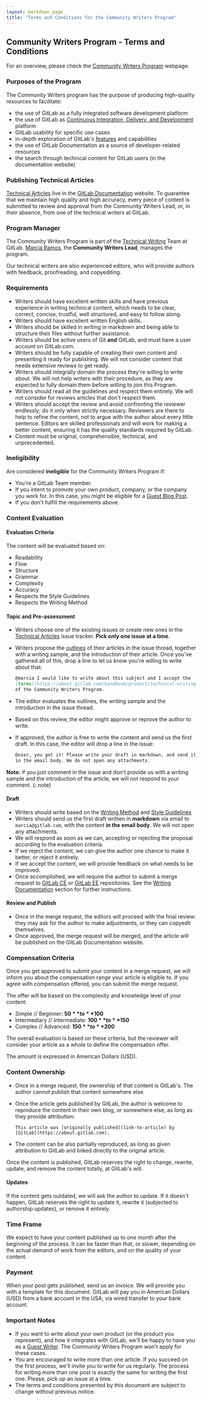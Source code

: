 ```yaml
---
layout: markdown_page
title: "Terms and Conditions for the Community Writers Program"
---
```


## Community Writers Program - Terms and Conditions

For an overview, please check the [Community Writers Program](../) webpage.

### Purposes of the Program

The Community Writers program has the purpose of producing high-quality resources to facilitate:

- the use of GitLab as a fully integrated software development platform
- the use of GitLab as [Continuous Integration, Delivery, and Development](/2016/08/05/continuous-integration-delivery-and-deployment-with-gitlab/) platform
- GitLab usability for specific use cases
- in-depth exploration of GitLab's [features](/features/) and capabilities
- the use of GitLab Documentation as a source of developer-related resources
- the search through technical content for GitLab users (in the documentation website)

### Publishing Technical Articles

[Technical Articles](https://docs.gitlab.com/ce/development/writing_documentation.html#technical-articles)
live in the [GitLab Documentation](https://docs.gitlab.com) website.
To guarantee that we maintain high quality and high accuracy, every piece of content
is submitted to review and approval from the Community Writers Lead, or, in their absence, from
one of the technical writers at GitLab.

### Program Manager

The Community Writers Program is part of the [Technical Writing](../../) Team at GitLab.
[Marcia Ramos](/team/#XMDRamos), the **Community Writers Lead**, manages the program.

Our technical writers are also experienced editors, who will provide authors with feedback,
proofreading, and copyediting.

### Requirements

- Writers should have excellent written skills and have previous experience
in writing technical content, which needs to be clear, correct, concise,
trustful, well structured, and easy to follow along.
- Writers should have excellent written English skills.
- Writers should be skilled in writing in markdown and being able to structure
their files without further assistance.
- Writers should be active users of Git **and** GitLab, and must have a user
account on GitLab.com.
- Writers should be fully capable of creating their own content and presenting
it ready for publishing. We will not consider content that needs extensive reviews to get ready.
- Writers should integrally domain the process they're willing to write about.
We will not help writers with their procedure, as they are expected to fully
domain them before willing to join this Program.
- Writers should read all the guidelines and respect them entirely. We will not
consider for reviews articles that don't respect them.
- Writers should accept the review and avoid confronting the reviewer endlessly;
do it only when strictly necessary. Reviewers are there to help to refine the content,
not to argue with the author about every little sentence. Editors are skilled
professionals and will work for making a better content, ensuring it has the quality
standards required by GitLab.
- Content must be original, comprehensible, technical, and unprecedented.

### Ineligibility

Are considered **ineligible** for the Community Writers Program if:

- You're a GitLab Team member.
- If you intent to promote your own product, company, or the company you work for. In this case, you might be eligible for a [Guest Blog Post](/handbook/marketing/blog/#guest-posts).
- If you don't fulfill the requirements above.

### Content Evaluation

#### Evaluation Criteria

The content will be evaluated based on:

- Readability
- Flow
- Structure
- Grammar
- Complexity
- Accuracy
- Respects the Style Guidelines
- Respects the Writing Method

#### Topic and Pre-assessment

- Writers choose one of the existing issues or create new ones in the
[Technical Articles](https://gitlab.com/gl-docsteam/technical-articles/issues)
issue tracker. **Pick only one issue at a time**.
- Writers propose the [outlines](../../#3rd-plan) of their articles in the issue thread,
together with a writing sample, and the introduction of their article. Once you've
gathered all of this, drop a line to let us know you're willing to write about that:
    
    ```md
    @marcia I would like to write about this subject and I accept the
    [terms](https://about.gitlab.com/handbook/product/technical-writing/community-writers/terms-and-conditions/)
    of the Community Writers Program.
    ```

- The editor evaluates the outlines, the writing sample and the introduction in the issue thread.
- Based on this review, the editor might approve or reprove the author to write.
- If approved, the author is free to write the content and send us the first draft. In this
case, the editor will drop a line in the issue:

    ```md
    @user, you got it! Please write your draft in markdown, and send it via email
    in the email body. We do not open any attachments.
    ```

**Note:** if you just comment in the issue and don't provide us with a writing
sample and the introduction of the article, we will not respond to your comment.
{:.note}

#### Draft

- Writers should write based on the [Writing Method](../../#writing-method) and
[Style Guidelines](https://docs.gitlab.com/ce/development/doc_styleguide.html)
- Writers should send us the first draft written in **markdown** via email to `marcia@gitlab.com`,
with the content **in the email body**. We will not open any attachments.
- We will respond as soon as we can, accepting or rejecting the proposal
according to the evaluation criteria.
- If we reject the content, we can give the author one chance to make it
better, or reject it entirely.
- If we accept the content, we will provide feedback on what needs to be improved.
- Once accomplished, we will require the author to submit a merge request
to [GitLab CE](https://gitlab.com/gitlab-org/gitlab-ce/) or
[GitLab EE](https://gitlab.com/gitlab-org/gitlab-ee/) repositories.
See the [Writing Documentation](https://docs.gitlab.com/ce/development/writing_documentation.html)
section for further instructions.

#### Review and Publish

- Once in the merge request, the editors will proceed with the final review:
they may ask for the author to make adjustments, or they can copyedit themselves.
- Once approved, the merge request will be merged, and the article will be
published on the GitLab Documentation website.

### Compensation Criteria

Once you get approved to submit your content in a merge request, we will inform you
about the compensation range your article is eligible to. If you agree with
compensation offered, you can submit the merge request.

The offer will be based on the complexity and knowledge level of your content:

- Simple // Beginner: **$50** to **$100**
- Intermediary // Intermediate: **$100** to **$150**
- Complex // Advanced: **$150** to **$200**

The overall evaluation is based on these criteria, but the reviewer will
consider your article as a whole to define the compensation offer.

The amount is expressed in American Dollars (USD).

### Content Ownership

- Once in a merge request, the ownership of that content is GitLab's.
The author cannot publish that content somewhere else.
- Once the article gets published by GitLab, the author is welcome to
reproduce the content in their own blog, or somewhere else, as long as
they provide attribution:

    ```
    This article was [originally published](link-to-article) by [GitLab](https://about.gitlab.com).
    ```

- The content can be also partially reproduced, as long as given
attribution to GitLab and linked directly to the original article.

Once the content is published, GitLab reserves the right to change,
rewrite, update, and remove the content totally, at GitLab's will.

#### Updates

If the content gets outdated, we will ask the author to update.
If it doesn't happen, GitLab reserves the right to update it, rewrite it
(subjected to authorship updates), or remove it entirely.

### Time Frame

We expect to have your content published up to one month after the beginning of
the process. It can be faster than that, or slower, depending on the actual demand of
work from the editors, and on the quality of your content.

### Payment

When your post gets published, send us an invoice. We will provide you with a template for this document.
GitLab will pay you in American Dollars (USD) from a bank account in the USA, via wired transfer
to your bank account.

### Important Notes

- If you want to write about your own product (or the product you represent),
and how it integrates with GitLab, we'll be happy to have you as a
[Guest Writer](/handbook/marketing/blog/#guest-posts). The Community Writers Program won't apply for these cases.
- You are encouraged to write more than one article. If you succeed on
the first process, we'll invite you to write for us regularly.
The process for writing more than one post is exactly the same for
writing the first one. Please, pick up an issue at a time.
- The terms and conditions presented by this document are subject to
change without previous notice.
